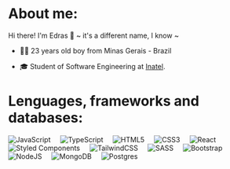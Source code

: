# About me:
Hi there! I'm Edras 👋 ~ it's a different name, I know ~ 
 
  - 👦🏻 23 years old boy from Minas Gerais - Brazil 
  
  - 🎓 Student of Software Engineering at [Inatel](https://inatel.br).

# Lenguages, frameworks and databases:

![JavaScript](https://img.shields.io/badge/javascript-%23323330.svg?style=for-the-badge&logo=javascript&logoColor=%23F7DF1E)
&nbsp; &nbsp; ![TypeScript](https://img.shields.io/badge/typescript-%23007ACC.svg?style=for-the-badge&logo=typescript&logoColor=white)
&nbsp; &nbsp; ![HTML5](https://img.shields.io/badge/html5-%23E34F26.svg?style=for-the-badge&logo=html5&logoColor=white)
&nbsp; &nbsp; ![CSS3](https://img.shields.io/badge/css3-%231572B6.svg?style=for-the-badge&logo=css3&logoColor=white)
&nbsp; &nbsp; ![React](https://img.shields.io/badge/react-%2320232a.svg?style=for-the-badge&logo=react&logoColor=%2361DAFB)
&nbsp; &nbsp; ![Styled Components](https://img.shields.io/badge/styled--components-DB7093?style=for-the-badge&logo=styled-components&logoColor=white)
&nbsp; &nbsp; ![TailwindCSS](https://img.shields.io/badge/tailwindcss-%2338B2AC.svg?style=for-the-badge&logo=tailwind-css&logoColor=white)
&nbsp; &nbsp; ![SASS](https://img.shields.io/badge/SASS-hotpink.svg?style=for-the-badge&logo=SASS&logoColor=white)
&nbsp; &nbsp; ![Bootstrap](https://img.shields.io/badge/bootstrap-%238511FA.svg?style=for-the-badge&logo=bootstrap&logoColor=white)
&nbsp; &nbsp; ![NodeJS](https://img.shields.io/badge/node.js-6DA55F?style=for-the-badge&logo=node.js&logoColor=white)
&nbsp; &nbsp; ![MongoDB](https://img.shields.io/badge/MongoDB-%234ea94b.svg?style=for-the-badge&logo=mongodb&logoColor=white)
&nbsp; &nbsp; ![Postgres](https://img.shields.io/badge/postgres-%23316192.svg?style=for-the-badge&logo=postgresql&logoColor=white)


